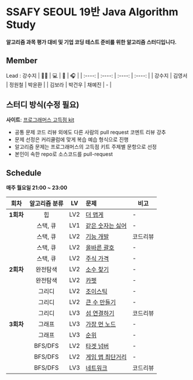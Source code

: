 # SSAFY SEOUL 19반 Java Algorithm Study

#### 알고리즘 과목 평가 대비 및 기업 코딩 테스트 준비를 위한 알고리즘 스터디입니다.

## Member

Lead : 강수지
| 🤸‍♂️ | 💻 | 📖 | 🎧 |
| :----: | :----: | :----: | :----: |
| 강수지 | 김영서 | 정원철 | 박윤환 |
| 김보라 | 박건우 | 채예진 | - |

## 스터디 방식(수정 필요)

**사이트**: [프로그래머스 고득점 kit](https://school.programmers.co.kr/learn/challenges?tab=algorithm_practice_kit)

-   공통 문제 코드 리뷰 외에도 다른 사람의 pull request 코멘트 리뷰 강추
-   문제 선정은 커리큘럼에 맞게 복습 예습 형식으로 진행
-   알고리즘 문제는 프로그래머스의 고득점 키트 주제별 문항으로 선정
-   본인이 속한 repo로 소스코드를 pull-request

## Schedule

<b>매주 월요일 21:00 ~ 23:00</b>

| 회차  | 알고리즘 분류 | LV  | 문제                                                                                | 비고     |
| :---: | :-----------: | :-: | :---------------------------------------------------------------------------------- | -------- |
| **1회차** |      힙       | LV2 | [더 맵게](https://school.programmers.co.kr/learn/courses/30/lessons/42626)          | -        |
|  |   스택, 큐    | LV1 | [같은 숫자는 싫어](https://school.programmers.co.kr/learn/courses/30/lessons/12906) | -        |
|  |   스택, 큐    | LV2 | [기능 개발](https://school.programmers.co.kr/learn/courses/30/lessons/42586)        | 코드리뷰 |
|  |   스택, 큐    | LV2 | [올바른 괄호](https://school.programmers.co.kr/learn/courses/30/lessons/12909)      | -        |
|  |   스택, 큐    | LV2 | [주식 가격](https://school.programmers.co.kr/learn/courses/30/lessons/42584)        | -        |
| **2회차** |   완전탐색    | LV2 | [소수 찾기](https://school.programmers.co.kr/learn/courses/30/lessons/42839)        | -        |
|  |   완전탐색    | LV2 | [카펫](https://school.programmers.co.kr/learn/courses/30/lessons/42842)             | -        |
|  |   그리디    | LV2 | [조이스틱](https://school.programmers.co.kr/learn/courses/30/lessons/42860)         | -        |
|  |   그리디    | LV2 | [큰 수 만들기](https://school.programmers.co.kr/learn/courses/30/lessons/42883)     | -        |
|  |   그리디    | LV3 | [섬 연결하기](https://school.programmers.co.kr/learn/courses/30/lessons/42861)      | 코드리뷰 |
| **3회차** |   그래프    | LV3 | [가장 먼 노드](https://school.programmers.co.kr/learn/courses/30/lessons/49189)        | -        |
|  |   그래프    | LV3 | [순위](https://school.programmers.co.kr/learn/courses/30/lessons/49191)             | -        |
|  |   BFS/DFS    | LV2 | [타겟 넘버](https://school.programmers.co.kr/learn/courses/30/lessons/43165)         | -        |
|  |   BFS/DFS    | LV2 | [게임 맵 최단거리](https://school.programmers.co.kr/learn/courses/30/lessons/1844)     | -        |
|  |   BFS/DFS    | LV3 | [네트워크](https://school.programmers.co.kr/learn/courses/30/lessons/43162)      | 코드리뷰 |

